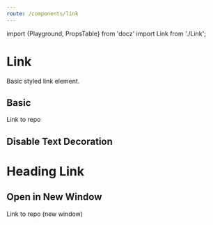 ```yaml
---
route: /components/link
---
```


import {Playground, PropsTable} from 'docz'
import Link from './Link';

# Link

Basic styled link element.

<PropsTable of={Link} />

## Basic

<Playground>
  <Link href="https://github.com/chrisrzhou/ui">Link to repo</Link>
</Playground>

## Disable Text Decoration

<Playground>
  <Link
    disableTextDecoration
    href="https://github.com/chrisrzhou/ui">
    <h1>Heading Link</h1>
  </Link>
</Playground>

## Open in New Window

<Playground>
  <Link href="https://github.com/chrisrzhou/ui" target="_blank">
    Link to repo (new window)
  </Link>
</Playground>
